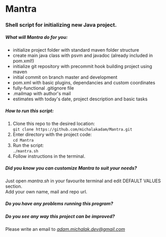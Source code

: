 # Mantra 

### Shell script for initializing new Java project.

##### What will Mantra do for you:
* initialize project folder with standard maven folder structure
* create main java class with psvm and javadoc (already included in pom.xml!)
* initialize git repository with precommit hook building project using maven
* initial commit on branch master and development 
* pom.xml with basic plugins, dependancies and custom coordinates
* fully-functional .gitignore file
* .mailmap with author's mail 
* estimates with today's date, project description and basic tasks

##### How to run this script: 

1. Clone this repo to the desired location: <br/> ```git clone https://github.com/michalakadam/Mantra.git```
2. Enter directory with the project code: <br/> ```cd Mantra```
3. Run the script: <br/> ```./mantra.sh```
4. Follow instructions in the terminal.

##### Did you know you can customize Mantra to suit your needs?

Just open *mantra.sh* in your favourite terminal and edit DEFAULT VALUES section.<br/>
Add your own name, mail and repo url.

##### Do you have any problems running this program?
##### Do you see any way this project can be improved?
 Please write an email to *adam.michalak.dev@gmail.com*


